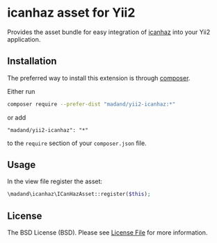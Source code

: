 # icanhaz asset for Yii2
Provides the asset bundle for easy integration of [icanhaz](http://icanhazjs.com/) into your Yii2 application.


## Installation

The preferred way to install this extension is through [composer](http://getcomposer.org/download/).

Either run

```bash
composer require --prefer-dist "madand/yii2-icanhaz:*"
```

or add

```
"madand/yii2-icanhaz": "*"
```

to the `require` section of your `composer.json` file.


## Usage

In the view file register the asset:

```php
\madand\icanhaz\ICanHazAsset::register($this);
```


## License

The BSD License (BSD). Please see [License File](LICENSE.md) for more information.
